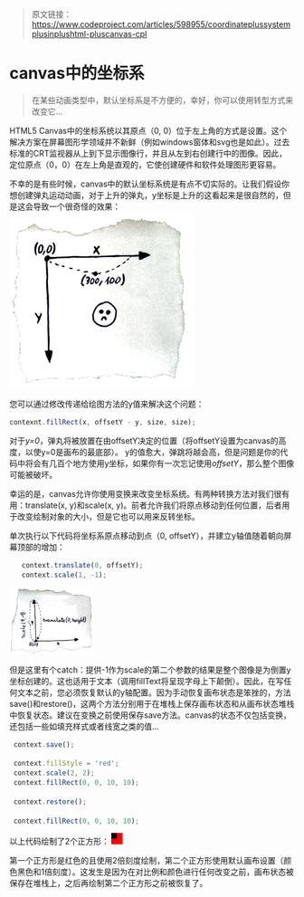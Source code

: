 
> 原文链接：https://www.codeproject.com/articles/598955/coordinateplussystemplusinplushtml-pluscanvas-cpl  

# canvas中的坐标系

> 在某些动画类型中，默认坐标系是不方便的，幸好，你可以使用转型方式来改变它...

HTML5 Canvas中的坐标系统以其原点（0, 0）位于左上角的方式是设置。这个解决方案在屏幕图形学领域并不新鲜（例如windows窗体和svg也是如此）。过去标准的CRT监视器从上到下显示图像行，并且从左到右创建行中的图像。因此，定位原点（0，0）在左上角是直观的，它使创建硬件和软件处理图形更容易。  

不幸的是有些时候，canvas中的默认坐标系统是有点不切实际的。让我们假设你想创建弹丸运动动画，对于上升的弹丸，y坐标是上升的这看起来是很自然的，但是这会导致一个很奇怪的效果：  
![default coordinate](img/canvas_coordinate/default_coord.jpg)  

您可以通过修改传递给绘图方法的y值来解决这个问题：
```javascript
contexnt.fillRect(x, offsetY - y, size, size);
```

对于*y=0*，弹丸将被放置在由offsetY决定的位置（将offsetY设置为canvas的高度，以使y=0是画布的最底部）。 y的值愈大，弹跳将越会高，但是问题是你的代码中将会有几百个地方使用y坐标，如果你有一次忘记使用*offsetY*，那么整个图像可能被破坏。  

幸运的是，canvas允许你使用变换来改变坐标系统。有两种转换方法对我们很有用：translate(x, y)和scale(x, y)。前者允许我们将原点移动到任何位置，后者用于改变绘制对象的大小，但是它也可以用来反转坐标。  

单次执行以下代码将坐标系原点移动到点（0, offsetY），并建立y轴值随着朝向屏幕顶部的增加：  

```javascript
   context.translate(0, offsetY);
   context.scale(1, -1);
```

![translate and scale](img/canvas_coordinate/translate_and_scale_small.jpg)  

但是这里有个catch：提供-1作为scale的第二个参数的结果是整个图像是为倒置y坐标创建的。这也适用于文本（调用fillText将呈现字母上下颠倒）。因此，在写任何文本之前，您必须恢复默认的y轴配置。因为手动恢复画布状态是笨挫的，方法save()和restore()，这两个方法分别用于在堆栈上保存画布状态和从画布状态堆栈中恢复状态。建议在变换之前使用保存save方法。canvas的状态不仅包括变换，还包括一些如填充样式或者线宽之类的值...  

```javascript
 context.save();

 context.fillStyle = 'red';
 context.scale(2, 2);
 context.fillRect(0, 0, 10, 10);

 context.restore();

 context.fillRect(0, 0, 10, 10);
```  

以上代码绘制了2个正方形：
![draw 2 squares](img/canvas_coordinate/canvas_rects.png)  

第一个正方形是红色的且使用2倍刻度绘制，第二个正方形使用默认画布设置（颜色黑色和1倍刻度）。这发生是因为在对比例和颜色进行任何改变之前，画布状态被保存在堆栈上，之后再绘制第二个正方形之前被恢复了。